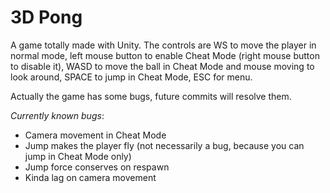 # 3D Pong


A game totally made with Unity.
The controls are WS to move the player in normal mode, left mouse button to enable Cheat Mode (right mouse button to disable it), WASD to move the ball in Cheat Mode and mouse moving to look around, SPACE to jump in Cheat Mode, ESC for menu.

Actually the game has some bugs, future commits will resolve them.


  
    
_Currently known bugs_:  

* Camera movement in Cheat Mode  
* Jump makes the player fly (not necessarily a bug, because you can jump in Cheat Mode only)  
* Jump force conserves on respawn  
* Kinda lag on camera movement  
